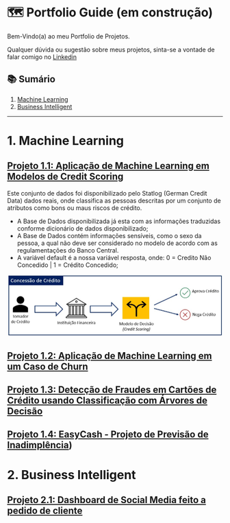 
# 🗺 Portfolio Guide (em construção)
Bem-Vindo(a) ao meu Portfolio de Projetos.

Qualquer dúvida ou sugestão sobre meus projetos, sinta-se a vontade de falar comigo no [Linkedin](https://www.linkedin.com/in/renan-cardoso-8323b151/)

## 📚 Sumário
1. [Machine Learning](#machinelearning)
2. [Business Intelligent](#bi)

****
# 1. Machine Learning
## [Projeto 1.1: Aplicação de Machine Learning em Modelos de Credit Scoring](https://github.com/reynancs/Machine_Learning__Credit_Scoring)
Este conjunto de dados foi disponibilizado pelo Statlog (German Credit Data) dados reais, onde classifica as pessoas descritas por um conjunto de atributos como bons ou maus riscos de crédito.
- A Base de Dados disponibilizada já esta com as informações traduzidas conforme dicionário de dados disponibilizado;
- A Base de Dados contém informações sensíveis, como o sexo da pessoa, a qual não deve ser considerado no modelo de acordo com as regulamentações do Banco Central.
- A variável default é a nossa variável resposta, onde: 0 = Credito Não Concedido | 1 = Crédito Concedido;

![Como Funciona a Concessão de Crédito](/images/concessao_credito.jpg)

## [Projeto 1.2: Aplicação de Machine Learning em um Caso de Churn](https://github.com/reynancs/Machine_Learning__Churn_Classificacao)


## [Projeto 1.3: Detecção de Fraudes em Cartões de Crédito usando Classificação com Árvores de Decisão](https://github.com/reynancs/Machine_Learning__DecisionTree)


## [Projeto 1.4: EasyCash - Projeto de Previsão de Inadimplência](https://github.com/reynancs/EasyCash))


# 2. Business Intelligent
## [Projeto 2.1: Dashboard de Social Media feito a pedido de cliente](https://github.com/reynancs/dashboardsocialmedia)


